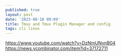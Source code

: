 ```yaml
---
published: true
layout: post
date: '2023-08-18 09:09'
title: Tmux and Tmux Plugin Manager and config
tags: cli linux 
---
```

<https://www.youtube.com/watch?v=DzNmUNvnB04>  
<https://news.ycombinator.com/item?id=37172711>
